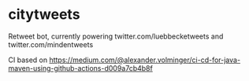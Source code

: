 # citytweets
Retweet bot, currently powering twitter.com/luebbecketweets and twitter.com/mindentweets

CI based on https://medium.com/@alexander.volminger/ci-cd-for-java-maven-using-github-actions-d009a7cb4b8f